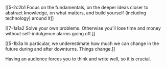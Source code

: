 [[5-2c2b1 Focus on the fundamentals, on the deeper ideas closer to abstract knowledge, on what matters, and build yourself (including technology) around it]]

[[7-1a1a2 Solve your own problems. Otherwise you'll lose time and money without self-indulgence alarms going off.]]

[[5-1b3a In particular, we underestimate how much we can change in the future during and after downturns. Things change.]]

Having an audience forces you to think and write well, so it is crucial.